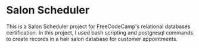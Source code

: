 # Salon Scheduler
 This is a Salon Scheduler project for FreeCodeCamp's relational databases certification. In this project, I used bash scripting and postgresql commands to create records in a hair salon database for customer appointments.
